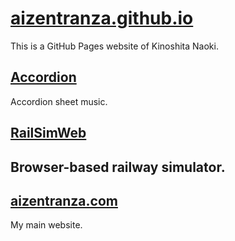 # [aizentranza.github.io](https://aizentranza.github.io)
This is a GitHub Pages website of Kinoshita Naoki.
## [Accordion](https://aizentranza.github.io/accordion/)
Accordion sheet music.
## [RailSimWeb](https://aizentranza.github.io/railsimweb/RailSimWeb.html)
Browser-based railway simulator.
----
## [aizentranza.com](https://www.aizentranza.com)
My main website.
